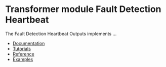 # Transformer module Fault Detection Heartbeat

The Fault Detection Heartbeat Outputs implements ...


 - [Documentation](Documentation/README.md)
 - [Tutorials](Documentation/Tutorials.md)
 - [Reference](Documentation/Reference.md)
 - [Examples](Examples)